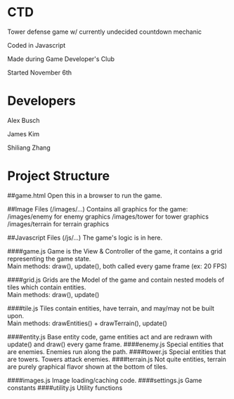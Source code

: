CTD
===

Tower defense game w/ currently undecided countdown mechanic

Coded in Javascript

Made during Game Developer's Club

Started November 6th

Developers
==========

Alex Busch

James Kim

Shiliang Zhang

Project Structure
=================

##game.html
Open this in a browser to run the game.

##Image Files (/images/...)
Contains all graphics for the game:  
/images/enemy for enemy graphics
/images/tower for tower graphics
/images/terrain for terrain graphics

##Javascript Files (/js/...)
The game's logic is in here.

####game.js
Game is the View & Controller of the game, it contains a grid representing the game state.  
Main methods: draw(), update(), both called every game frame (ex: 20 FPS)

####grid.js
Grids are the Model of the game and contain nested models of tiles which contain entities.  
Main methods: draw(), update()

####tile.js
Tiles contain entities, have terrain, and may/may not be built upon.  
Main methods: drawEntities() + drawTerrain(), update()

####entity.js
Base entity code, game entities act and are redrawn with update() and draw() every game frame.
####enemy.js
Special entities that are enemies. Enemies run along the path.
####tower.js
Special entities that are towers. Towers attack enemies.
####terrain.js
Not quite entities, terrain are purely graphical flavor shown at the bottom of tiles.

####images.js
Image loading/caching code.
####settings.js
Game constants
####utility.js
Utility functions
